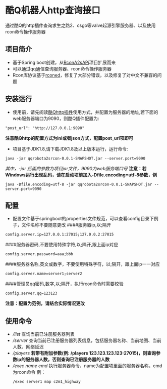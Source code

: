 # 酷Q机器人http查询接口

通过酷Q的http插件查询求生之路2、csgo等valve起源引擎服务器、以及使用rcon命令操作服务器

## 项目简介
- 基于Spring boot创建，从[RconA2sAPi](https://github.com/hundunzhidian/RconA2sAPi/)项目扩展而来
- 可以通过qq通信查询服务器、rcon命令操作服务器
- Rcon库协议基于[rconed](http://rconed.sf.net/)，修复了大部分错误，以及修复了对中文不兼容的问题


## 安装运行
- 使用前，请先阅读[酷Qhttp插件](https://github.com/richardchien/coolq-http-api/)使用方式，并配置为服务器的地址,若下面的web服务器端口为9090，则酷Q插件配置为:
```shell
"post_url": "http://127.0.0.1:9090"
```
**注意酷Qhttp的配置方式为ini或者json方式，配置post_url项即可**
- 项目基于JDK1.8,请下载JDK1.8及以上版本运行，运行命令:
```shell
java -jar qqrobota2srcon-0.0.1-SNAPSHOT.jar --server.port=9090
```
*其中，-jar 后面的参数为项目jar文件，9090为web服务端口号*
**注意：若Windows运行出现乱码，请在启动项前加入-Dfile.encoding=utf-8参数，例**
```shell
java -Dfile.encoding=utf-8 -jar qqrobota2srcon-0.0.1-SNAPSHOT.jar --server.port=9090
```
## 配置
- 配置文件基于springboot的properties文件规范，可以查看config目录下例子，文件名称不要随意更改
####服务器ip,以;隔开
```shell
config.server.ip=127.0.0.1:27015;127.0.0.2:27015
```
####服务器密码,不要使用特殊字符,以;隔开,跟上面ip对应
```shell
config.server.password=aaa;bbb
```
####服务器名称,英文或数字，不要使用特殊字符，以;隔开，跟上面ip一一对应
```shell
config.server.name=server1;server2
```
####管理员qq密码,数字,以;隔开，执行rcon命令时需要校验
```shell
config.server.qq=123123
```
**注意：配置为范例，请结合实际情况更改**

## 使用命令

- */list* 
    查询当前已注册服务器列表
- */server*
    查询当前已注册服务器列表信息，包括服务器名称、当前地图、当前人数、网络延迟
- */players*
    **若带有附加参数(例: /players 123.123.123.123:27015)，则查询参数ip的服务器人数，否则查询已注册服务器的人数**
- */exec name cmd*  执行服务器命令，name为配置项里面的服务器名称，cmd为rcon命令
    例：
     ```shell
     /exec server1 map c2m1_highway
     ```